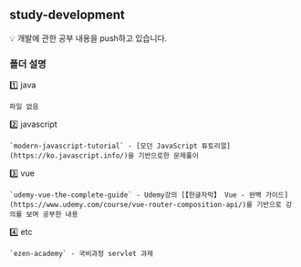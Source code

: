 ## study-development

💡 개발에 관한 공부 내용을 push하고 있습니다.

### 폴더 설명

1️⃣ java
    
    파일 없음
    
2️⃣ javascript
    
    `modern-javascript-tutorial` - [모던 JavaScript 튜토리얼](https://ko.javascript.info/)을 기반으로한 문제풀이
    
3️⃣ vue

    `udemy-vue-the-complete-guide` - Udemy강의 [【한글자막】 Vue - 완벽 가이드](https://www.udemy.com/course/vue-router-composition-api/)를 기반으로 강의를 보며 공부한 내용

4️⃣ etc
    
    `ezen-academy` - 국비과정 servlet 과제